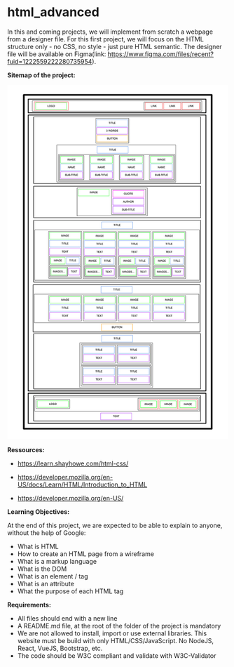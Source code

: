 # html_advanced



In this and coming projects, we will implement from scratch a webpage from a designer file.
For this first project, we will focus on the HTML structure only - no CSS, no style - just pure HTML semantic.
The designer file will be available on Figma(link: https://www.figma.com/files/recent?fuid=1222559222280735954).

**Sitemap of the project:**

![sitemap](images/sitemap.jpg)

**Ressources:**

- https://learn.shayhowe.com/html-css/

- https://developer.mozilla.org/en-US/docs/Learn/HTML/Introduction_to_HTML

- https://developer.mozilla.org/en-US/

**Learning Objectives:**

At the end of this project, we are expected to be able to explain to anyone, without the help of Google:

- What is HTML
- How to create an HTML page from a wireframe
- What is a markup language
- What is the DOM
- What is an element / tag
- What is an attribute
- What the purpose of each HTML tag

**Requirements:**

- All files should end with a new line
- A README.md file, at the root of the folder of the project is mandatory
- We are not allowed to install, import or use external libraries. This website must be build with only HTML/CSS/JavaScript. No NodeJS, React, VueJS, Bootstrap, etc.
- The code should be W3C compliant and validate with W3C-Validator